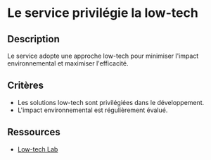 # Le service privilégie la low-tech

## Description

Le service adopte une approche low-tech pour minimiser l'impact environnemental
et maximiser l'efficacité.

## Critères

- Les solutions low-tech sont privilégiées dans le développement.
- L'impact environnemental est régulièrement évalué.

## Ressources

- [Low-tech Lab](https://lowtechlab.org/)
